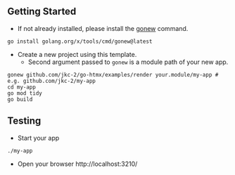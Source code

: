 
## Getting Started

* If not already installed, please install the [gonew](https://pkg.go.dev/golang.org/x/tools/cmd/gonew) command.

```console
go install golang.org/x/tools/cmd/gonew@latest
```

* Create a new project using this template.
  - Second argument passed to `gonew` is a module path of your new app.

```console
gonew github.com/jkc-2/go-htmx/examples/render your.module/my-app # e.g. github.com/jkc-2/my-app
cd my-app
go mod tidy
go build

```

## Testing 

- Start your app

```console
./my-app
```

- Open your browser http://localhost:3210/
